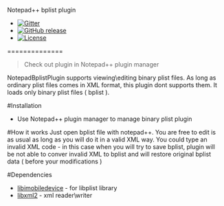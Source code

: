 Notepad++ bplist plugin 
- [![Gitter](https://badges.gitter.im/Join%20Chat.svg)](https://gitter.im/azerg/NppBplistPlugin?utm_source=badge&utm_medium=badge&utm_campaign=pr-badge)
- [![GitHub release](https://img.shields.io/github/release/azerg/NppBplistPlugin.svg?style=flat)](https://github.com/azerg/NppBplistPlugin/releases)
- [![License](http://img.shields.io/badge/license-NewBSD-brightgreen.svg?style=flat-squar)](http://opensource.org/licenses/BSD-3-Clause)

==============
>Check out plugin in Notepad++ plugin manager

NotepadBplistPlugin supports viewing\editing binary plist files. As long as ordinary plist files comes in XML format, this plugin dont supports them. It loads only binary plist files ( bplist ).

#Installation
- Use Notepad++ plugin manager to manage binary plist plugin

#How it works
Just open bplist file with notepad++. You are free to edit is as usual as long as you will do it in a valid XML way. You could type an invalid XML code - in this case when you will try to save bplist, plugin will be not able to conver invalid XML to bplist and will restore original bplist data ( before your modifications )


#Dependencies
- [libimobiledevice]  - for libplist library
- [libxml2] - xml reader\writer

[libimobiledevice]:http://www.libimobiledevice.org/
[libxml2]:http://xmlsoft.org/
